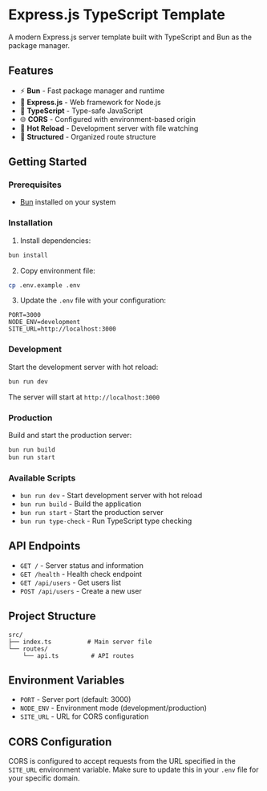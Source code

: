 # Express.js TypeScript Template

A modern Express.js server template built with TypeScript and Bun as the package manager.

## Features

- ⚡ **Bun** - Fast package manager and runtime
- 🚀 **Express.js** - Web framework for Node.js
- 📘 **TypeScript** - Type-safe JavaScript
- 🌐 **CORS** - Configured with environment-based origin
- 🔄 **Hot Reload** - Development server with file watching
- 📁 **Structured** - Organized route structure

## Getting Started

### Prerequisites

- [Bun](https://bun.sh/) installed on your system

### Installation

1. Install dependencies:
```bash
bun install
```

2. Copy environment file:
```bash
cp .env.example .env
```

3. Update the `.env` file with your configuration:
```env
PORT=3000
NODE_ENV=development
SITE_URL=http://localhost:3000
```

### Development

Start the development server with hot reload:
```bash
bun run dev
```

The server will start at `http://localhost:3000`

### Production

Build and start the production server:
```bash
bun run build
bun run start
```

### Available Scripts

- `bun run dev` - Start development server with hot reload
- `bun run build` - Build the application
- `bun run start` - Start the production server
- `bun run type-check` - Run TypeScript type checking

## API Endpoints

- `GET /` - Server status and information
- `GET /health` - Health check endpoint
- `GET /api/users` - Get users list
- `POST /api/users` - Create a new user

## Project Structure

```
src/
├── index.ts          # Main server file
└── routes/
    └── api.ts         # API routes
```

## Environment Variables

- `PORT` - Server port (default: 3000)
- `NODE_ENV` - Environment mode (development/production)
- `SITE_URL` - URL for CORS configuration

## CORS Configuration

CORS is configured to accept requests from the URL specified in the `SITE_URL` environment variable. Make sure to update this in your `.env` file for your specific domain.

